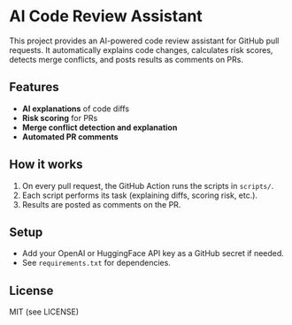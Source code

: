 # AI Code Review Assistant

This project provides an AI-powered code review assistant for GitHub pull requests. It automatically explains code changes, calculates risk scores, detects merge conflicts, and posts results as comments on PRs.

## Features
- **AI explanations** of code diffs
- **Risk scoring** for PRs
- **Merge conflict detection and explanation**
- **Automated PR comments**

## How it works
1. On every pull request, the GitHub Action runs the scripts in `scripts/`.
2. Each script performs its task (explaining diffs, scoring risk, etc.).
3. Results are posted as comments on the PR.

## Setup
- Add your OpenAI or HuggingFace API key as a GitHub secret if needed.
- See `requirements.txt` for dependencies.

## License
MIT (see LICENSE)
